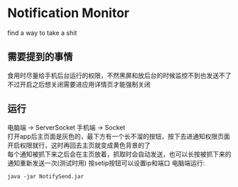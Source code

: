 # Notification Monitor
find a way to take a shit
## 需要提到的事情
食用时尽量给手机后台运行的权限，不然黑屏和放后台的时候监控不到也发送不了  
不过开启之后想关闭需要进应用详情页才能强制关闭
## 运行
电脑端 -> ServerSocket
手机端 -> Socket  
打开app后主页面是灰色的，最下方有一个长不溜的按钮，按下去进通知权限页面开启权限就行，这时再回去主页就变成黄色背景的了  
每个通知被抓下来之后会在主页放着，抓取时会自动发送，也可以长按被抓下来的通知重新发送一次(测试时用)
按setip按钮可以设置ip和端口
电脑端运行:
```shell
java -jar NotifySend.jar
```
